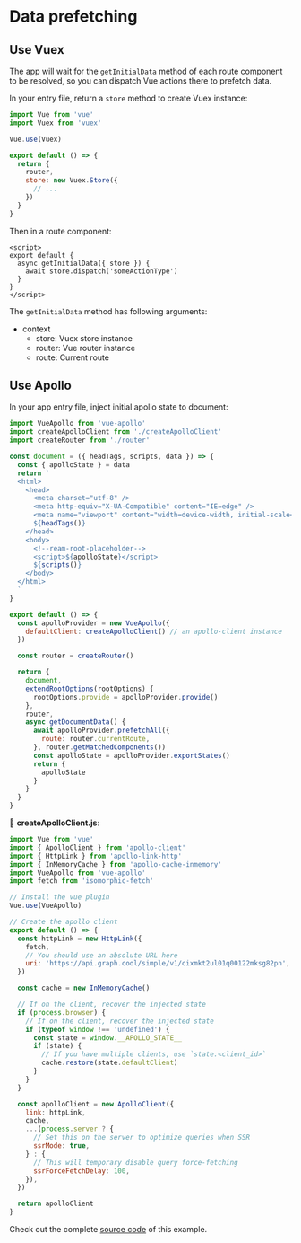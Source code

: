 # Data prefetching

## Use Vuex

The app will wait for the `getInitialData` method of each route component to be resolved, so you can dispatch Vue actions there to prefetch data.

In your entry file, return a `store` method to create Vuex instance:

```js
import Vue from 'vue'
import Vuex from 'vuex'

Vue.use(Vuex)

export default () => {
  return {
    router,
    store: new Vuex.Store({
      // ...
    })
  }
}
```

Then in a route component:

```vue
<script>
export default {
  async getInitialData({ store }) {
    await store.dispatch('someActionType')
  }
}
</script>
```

The `getInitialData` method has following arguments:

- context
  - store: Vuex store instance
  - router: Vue router instance
  - route: Current route

## Use Apollo

In your app entry file, inject initial apollo state to document:

```js
import VueApollo from 'vue-apollo'
import createApolloClient from './createApolloClient'
import createRouter from './router'

const document = ({ headTags, scripts, data }) => {
  const { apolloState } = data
  return `
  <html>
    <head>
      <meta charset="utf-8" />
      <meta http-equiv="X-UA-Compatible" content="IE=edge" />
      <meta name="viewport" content="width=device-width, initial-scale=1, maximum-scale=1, user-scalable=no, minimal-ui" />
      ${headTags()}
    </head>
    <body>
      <!--ream-root-placeholder-->
      <script>${apolloState}</script>
      ${scripts()}
    </body>
  </html>
  `
}

export default () => {
  const apolloProvider = new VueApollo({
    defaultClient: createApolloClient() // an apollo-client instance
  })

  const router = createRouter()

  return {
    document,
    extendRootOptions(rootOptions) {
      rootOptions.provide = apolloProvider.provide()
    },
    router,
    async getDocumentData() {
      await apolloProvider.prefetchAll({
        route: router.currentRoute,
      }, router.getMatchedComponents())
      const apolloState = apolloProvider.exportStates()
      return {
        apolloState
      }
    }
  }
}

```

📝 __createApolloClient.js__:

```js
import Vue from 'vue'
import { ApolloClient } from 'apollo-client'
import { HttpLink } from 'apollo-link-http'
import { InMemoryCache } from 'apollo-cache-inmemory'
import VueApollo from 'vue-apollo'
import fetch from 'isomorphic-fetch'

// Install the vue plugin
Vue.use(VueApollo)

// Create the apollo client
export default () => {
  const httpLink = new HttpLink({
    fetch,
    // You should use an absolute URL here
    uri: 'https://api.graph.cool/simple/v1/cixmkt2ul01q00122mksg82pn',
  })

  const cache = new InMemoryCache()

  // If on the client, recover the injected state
  if (process.browser) {
    // If on the client, recover the injected state
    if (typeof window !== 'undefined') {
      const state = window.__APOLLO_STATE__
      if (state) {
        // If you have multiple clients, use `state.<client_id>`
        cache.restore(state.defaultClient)
      }
    }
  }

  const apolloClient = new ApolloClient({
    link: httpLink,
    cache,
    ...(process.server ? {
      // Set this on the server to optimize queries when SSR
      ssrMode: true,
    } : {
      // This will temporary disable query force-fetching
      ssrForceFetchDelay: 100,
    }),
  })

  return apolloClient
}
```

Check out the complete [source code](https://github.com/ream/ream/tree/master/examples/with-apollo) of this example.